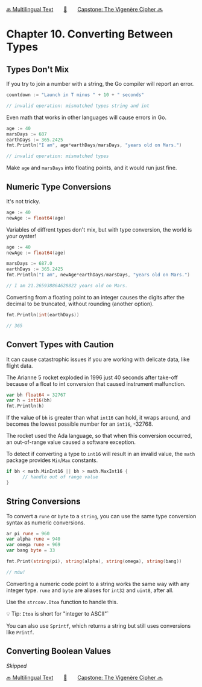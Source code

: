[🔙 Multilingual Text][previous-chapter]&nbsp;&nbsp;&nbsp;&nbsp;&nbsp;&nbsp;&nbsp;[🏡][readme]&nbsp;&nbsp;&nbsp;&nbsp;&nbsp;&nbsp;&nbsp;[Capstone: The Vigenère Cipher 🔜][upcoming-chapter]

# Chapter 10. Converting Between Types

## Types Don't Mix

If you try to join a number with a string, the Go compiler will report an error.

```go
countdown := "Launch in T minus " + 10 + " seconds"

// invalid operation: mismatched types string and int
```

Even math that works in other languages will cause errors in Go.

```go
age := 40
marsDays := 687
earthDays := 365.2425
fmt.Println("I am", age*earthDays/marsDays, "years old on Mars.")

// invalid operation: mismatched types
```

Make `age` and `marsDays` into floating points, and it would run just fine.

## Numeric Type Conversions

It's not tricky.

```go
age := 40
newAge := float64(age)
```

Variables of diffrent types don't mix, but with type conversion, the world is your
oyster!

```go
age := 40
newAge := float64(age)

marsDays := 687.0
earthDays := 365.2425
fmt.Println("I am", newAge*earthDays/marsDays, "years old on Mars.")

// I am 21.265938864628822 years old on Mars.
```

Converting from a floating point to an integer causes the digits after the
decimal to be truncated, without rounding (another option).


```go
fmt.Println(int(earthDays))

// 365
```

## Convert Types with Caution

It can cause catastrophic issues if you are working with delicate data, like
flight data.

The Arianne 5 rocket exploded in 1996 just 40 seconds after take-off because
of a float to int conversion that caused instrument malfunction.

```go
var bh float64 = 32767
var h = int16(bh)
fmt.Println(h)
```

If the value of `bh` is greater than what `int16` can hold, it wraps around, and
becomes the lowest possible number for an `int16`, -32768.

The rocket used the Ada language, so that when this conversion occurred, an
out-of-range value caused a software exception.

To detect if converting a type to `int16` will result in an invalid value, the
`math` package provides `Min`/`Max` constants.

```go
if bh < math.MinInt16 || bh > math.MaxInt16 {
      // handle out of range value
}
```

## String Conversions

To convert a `rune` or `byte` to a `string`, you can use the same type conversion
syntax as numeric conversions.

```go
ar pi rune = 960
var alpha rune = 940
var omega rune = 969
var bang byte = 33

fmt.Print(string(pi), string(alpha), string(omega), string(bang))

// πάω!
```

Converting a numeric code point to a string works the same way with any integer
type. `rune` and `byte` are aliases for `int32` and `uint8`, after all.

Use the `strconv.Itoa` function to handle this.

💡 Tip: `Itoa` is short for "integer to ASCII"`

You can also use `Sprintf`, which returns a string but still uses conversions
like `Printf`.

## Converting Boolean Values

_Skipped_

[🔙 Multilingual Text][previous-chapter]&nbsp;&nbsp;&nbsp;&nbsp;&nbsp;&nbsp;&nbsp;[🏡][readme]&nbsp;&nbsp;&nbsp;&nbsp;&nbsp;&nbsp;&nbsp;[Capstone: The Vigenère Cipher 🔜][upcoming-chapter]

[readme]: README.md
[previous-chapter]: ch09-multilingual-text.md
[upcoming-chapter]: ch11-capstone-the-vigen-re-cipher.md
